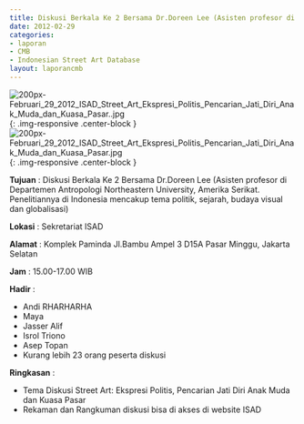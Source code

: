 ```yaml
---
title: Diskusi Berkala Ke 2 Bersama Dr.Doreen Lee (Asisten profesor di Departemen Antropologi Northeastern University, Amerika Serikat. Penelitiannya di Indonesia mencakup tema politik, sejarah, budaya visual dan globalisasi)
date: 2012-02-29
categories:
- laporan
- CMB
- Indonesian Street Art Database
layout: laporancmb
---
```


![200px-Februari_29_2012_ISAD_Street_Art_Ekspresi_Politis_Pencarian_Jati_Diri_Anak_Muda_dan_Kuasa_Pasar..jpg](/uploads/200px-Februari_29_2012_ISAD_Street_Art_Ekspresi_Politis_Pencarian_Jati_Diri_Anak_Muda_dan_Kuasa_Pasar..jpg){: .img-responsive .center-block }	
![200px-Februari_29_2012_ISAD_Street_Art_Ekspresi_Politis_Pencarian_Jati_Diri_Anak_Muda_dan_Kuasa_Pasar.jpg](/uploads/200px-Februari_29_2012_ISAD_Street_Art_Ekspresi_Politis_Pencarian_Jati_Diri_Anak_Muda_dan_Kuasa_Pasar.jpg){: .img-responsive .center-block }	
	
**Tujuan** :	Diskusi Berkala Ke 2 Bersama Dr.Doreen Lee (Asisten profesor di Departemen Antropologi Northeastern University, Amerika Serikat. Penelitiannya di Indonesia mencakup tema politik, sejarah, budaya visual dan globalisasi)
	
**Lokasi** :	Sekretariat ISAD
	
**Alamat** : 	Komplek Paminda Jl.Bambu Ampel 3 D15A Pasar Minggu, Jakarta Selatan
	
**Jam** :	15.00-17.00 WIB
	
**Hadir** :	
*	Andi RHARHARHA
*	Maya
*	Jasser Alif
*	Isrol Triono
*	Asep Topan
*	Kurang lebih 23 orang peserta diskusi

**Ringkasan** :	
*	Tema Diskusi Street Art: Ekspresi Politis, Pencarian Jati Diri Anak Muda dan Kuasa Pasar
*	Rekaman dan Rangkuman diskusi bisa di akses di website ISAD
